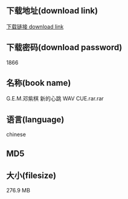 ## 下载地址(download link)
[下载链接 download link](https://tutu365.netlify.app/?s=G.E.M.%E9%82%93%E7%B4%AB%E6%A3%8B+%E6%96%B0%E7%9A%84%E5%BF%83%E8%B7%B3+WAV+CUE.rar)

## 下载密码(download password)
1866

## 名称(book name)
G.E.M.邓紫棋 新的心跳 WAV CUE.rar.rar

## 语言(language)
chinese

## MD5


## 大小(filesize)
276.9 MB
